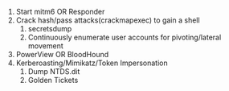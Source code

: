1. Start mitm6 OR Responder
2. Crack hash/pass attacks(crackmapexec) to gain a shell
	1. secretsdump
	2. Continuously enumerate user accounts for pivoting/lateral movement
3. PowerView OR BloodHound
4. Kerberoasting/Mimikatz/Token Impersonation
	1. Dump NTDS.dit
	2. Golden Tickets